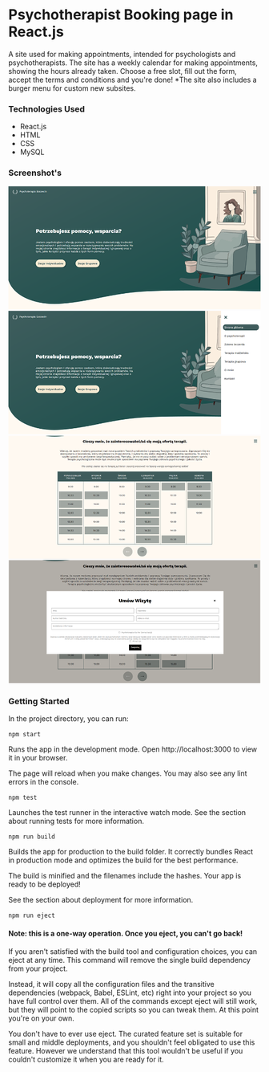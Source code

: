 # Psychotherapist Booking page in React.js
A site used for making appointments, intended for psychologists and psychotherapists. The site has a weekly calendar for making appointments, showing the hours already taken. Choose a free slot, fill out the form, accept the terms and conditions and you're done!
*The site also includes a burger menu for custom new subsites.

### Technologies Used
* React.js
* HTML
* CSS
* MySQL

### Screenshot's

![PsychotherapistBooking](./readmeImg/1.png)
![PsychotherapistBooking](./readmeImg/2.png)
![PsychotherapistBooking Calendar](./readmeImg/3.png)
![PsychotherapistBooking Form](./readmeImg/4.png)

### Getting Started
In the project directory, you can run:
```
npm start
```
Runs the app in the development mode.
Open http://localhost:3000 to view it in your browser.

The page will reload when you make changes.
You may also see any lint errors in the console.
```
npm test
```
Launches the test runner in the interactive watch mode.
See the section about running tests for more information.
```
npm run build
```
Builds the app for production to the build folder.
It correctly bundles React in production mode and optimizes the build for the best performance.

The build is minified and the filenames include the hashes.
Your app is ready to be deployed!

See the section about deployment for more information.
```
npm run eject
```
#### Note: this is a one-way operation. Once you eject, you can't go back!

If you aren't satisfied with the build tool and configuration choices, you can eject at any time. This command will remove the single build dependency from your project.

Instead, it will copy all the configuration files and the transitive dependencies (webpack, Babel, ESLint, etc) right into your project so you have full control over them. All of the commands except eject will still work, but they will point to the copied scripts so you can tweak them. At this point you're on your own.

You don't have to ever use eject. The curated feature set is suitable for small and middle deployments, and you shouldn't feel obligated to use this feature. However we understand that this tool wouldn't be useful if you couldn't customize it when you are ready for it.
